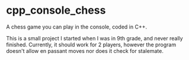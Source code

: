 # cpp_console_chess
A chess game you can play in the console, coded in C++.

This is a small project I started when I was in 9th grade, and never really finished.
Currently, it should work for 2 players, however the program doesn't allow en passant moves nor does it check for stalemate.
